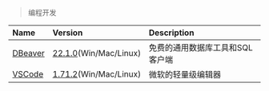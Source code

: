> 编程开发

| Name               | Version                               | Description                     |
| :----------------- | :------------------------------------ | :------------------------------ |
| [DBeaver][DBeaver] | [22.1.0][DBeaver-Down](Win/Mac/Linux) | 免费的通用数据库工具和SQL客户端 |
| [VSCode][VSCode]   | [1.71.2][VSCode-Down](Win/Mac/Linux)  | 微软的轻量级编辑器              |

[DBeaver]: https://dbeaver.io/ '跳转主页'
[DBeaver-Down]: https://github.com/dbeaver/dbeaver/releases '跳转下载页'
[VSCode]: https://code.visualstudio.com/ '跳转主页'
[VSCode-Down]: https://code.visualstudio.com/Download '跳转下载页'
